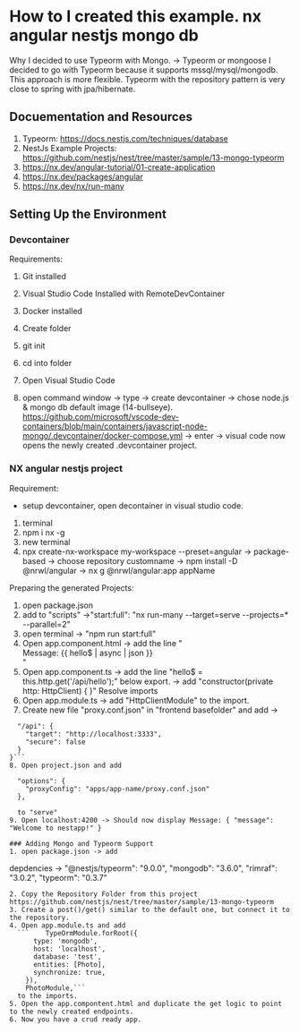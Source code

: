 # How to I created this example. nx angular nestjs mongo db

Why I decided to use Typeorm with Mongo.
-> Typeorm or mongoose
I decided to go with Typeorm because it supports mssql/mysql/mongodb. This approach is more flexible.
Typeorm with the repository pattern is very close to spring with jpa/hibernate.

## Docuementation and Resources
1. Typeorm: https://docs.nestjs.com/techniques/database
2. NestJs Example Projects: https://github.com/nestjs/nest/tree/master/sample/13-mongo-typeorm
3. https://nx.dev/angular-tutorial/01-create-application
4. https://nx.dev/packages/angular
5. https://nx.dev/nx/run-many

## Setting Up the Environment

### Devcontainer
Requirements:
1. Git installed
2. Visual Studio Code Installed with RemoteDevContainer 
3. Docker installed

1. Create folder
2. git init
3. cd into folder

1. Open Visual Studio Code
3. open command window -> type -> create devcontainer -> chose node.js & mongo db default image (14-bullseye). https://github.com/microsoft/vscode-dev-containers/blob/main/containers/javascript-node-mongo/.devcontainer/docker-compose.yml -> enter -> visual code now opens the newly created .devcontainer project.

### NX angular nestjs project
Requirement:
- setup devcontainer, open decontainer in visual studio code.
1. terminal
2. npm i nx -g
3. new terminal
4. npx create-nx-workspace my-workspace --preset=angular -> package-based -> choose repository customname -> npm install -D @nrwl/angular -> nx g @nrwl/angular:app appName

Preparing the generated Projects:
1. open package.json
2. add to "scripts" ->"start:full": "nx run-many --target=serve --projects=* --parallel=2"
3. open terminal -> "npm run start:full"
4. Open app.component.html -> add the line "<div>Message: {{ hello$ | async | json }}</div>"
5. Open app.component.ts -> add the line "hello$ = this.http.get<any>('/api/hello');" below export. -> add "constructor(private http: HttpClient) { }" Resolve imports
6. Open app.module.ts -> add "HttpClientModule" to the import.
7. Create new file "proxy.conf.json" in "frontend basefolder" and add ->
  ```{
    "/api": {
      "target": "http://localhost:3333",
      "secure": false
    }
  }```
8. Open project.json and add 
```
      "options": {
        "proxyConfig": "apps/app-name/proxy.conf.json"
      },
```
  to "serve"
9. Open localhost:4200 -> Should now display Message: { "message": "Welcome to nestapp!" }

### Adding Mongo and Typeorm Support
1. open package.json -> add
  ```
  depdencies -> 
  "@nestjs/typeorm": "9.0.0",
    "mongodb": "3.6.0",
    "rimraf": "3.0.2",
    "typeorm": "0.3.7"
```
2. Copy the Repository Folder from this project https://github.com/nestjs/nest/tree/master/sample/13-mongo-typeorm
3. Create a post()/get() similar to the default one, but connect it to the repository.
4. Open app.module.ts and add
  ```    TypeOrmModule.forRoot({
      type: 'mongodb',
      host: 'localhost',
      database: 'test',
      entities: [Photo],
      synchronize: true,
    }),
    PhotoModule,```
  to the imports.
5. Open the app.compontent.html and duplicate the get logic to point to the newly created endpoints.
6. Now you have a crud ready app.
